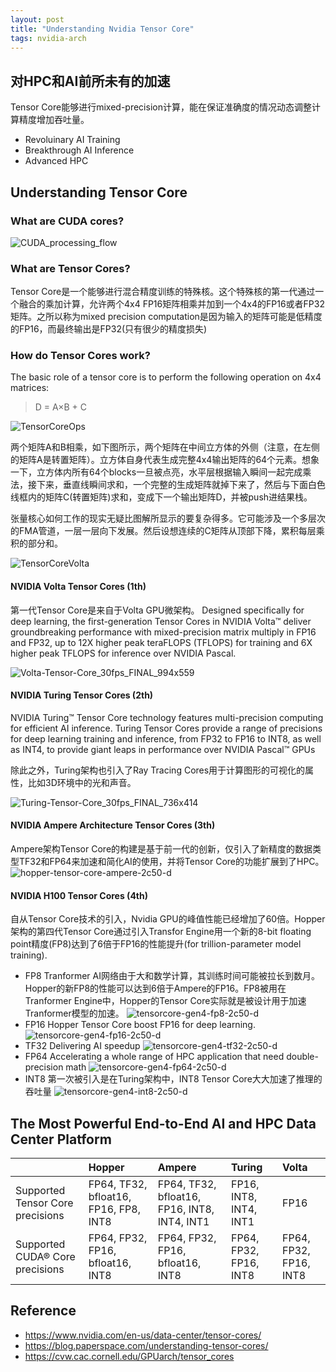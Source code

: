 ```yaml
---
layout: post
title: "Understanding Nvidia Tensor Core"
tags: nvidia-arch
---
```


## 对HPC和AI前所未有的加速

Tensor Core能够进行mixed-precision计算，能在保证准确度的情况动态调整计算精度增加吞吐量。

- Revoluinary AI Training
- Breakthrough AI Inference
- Advanced HPC

## Understanding Tensor Core

### What are CUDA cores?

![CUDA_processing_flow](/assets/snip-images/CUDA_processing_flow_(En).png)

### What are Tensor Cores?

Tensor Core是一个能够进行混合精度训练的特殊核。这个特殊核的第一代通过一个融合的乘加计算，允许两个4x4 FP16矩阵相乘并加到一个4x4的FP16或者FP32矩阵。之所以称为mixed precision computation是因为输入的矩阵可能是低精度的FP16，而最终输出是FP32(只有很少的精度损失)

### How do Tensor Cores work?

The basic role of a tensor core is to perform the following operation on 4x4 matrices:
> D = A×B + C

![TensorCoreOps](/assets/snip-images/TensorCoreOps.png)

两个矩阵A和B相乘，如下图所示，两个矩阵在中间立方体的外侧（注意，在左侧的矩阵A是转置矩阵）。立方体自身代表生成完整4x4输出矩阵的64个元素。想象一下，立方体内所有64个blocks一旦被点亮，水平层根据输入瞬间一起完成乘法，接下来，垂直线瞬间求和，一个完整的生成矩阵就掉下来了，然后与下面白色线框内的矩阵C(转置矩阵)求和，变成下一个输出矩阵D，并被push进结果栈。

张量核心如何工作的现实无疑比图解所显示的要复杂得多。它可能涉及一个多层次的FMA管道，一层一层向下发展。然后设想连续的C矩阵从顶部下降，累积每层乘积的部分和。

![TensorCoreVolta](/assets/snip-images/TensorCoreVolta.png)

#### NVIDIA Volta Tensor Cores (1th)

第一代Tensor Core是来自于Volta GPU微架构。
Designed specifically for deep learning, the first-generation Tensor Cores in NVIDIA Volta™ deliver groundbreaking performance with mixed-precision matrix multiply in FP16 and FP32, up to 12X higher peak teraFLOPS (TFLOPS) for training and 6X higher peak TFLOPS for inference over NVIDIA Pascal.

![Volta-Tensor-Core_30fps_FINAL_994x559](/assets/snip-images/Volta-Tensor-Core_30fps_FINAL_994x559.gif)

#### NVIDIA Turing Tensor Cores (2th)

NVIDIA Turing™ Tensor Core technology features multi-precision computing for efficient AI inference. Turing Tensor Cores provide a range of precisions for deep learning training and inference, from FP32 to FP16 to INT8, as well as INT4, to provide giant leaps in performance over NVIDIA Pascal™ GPUs

除此之外，Turing架构也引入了Ray Tracing Cores用于计算图形的可视化的属性，比如3D环境中的光和声音。

![Turing-Tensor-Core_30fps_FINAL_736x414](/assets/snip-images/Turing-Tensor-Core_30fps_FINAL_736x414.gif)

#### NVIDIA Ampere Architecture Tensor Cores (3th)

Ampere架构Tensor Core的构建是基于前一代的创新，仅引入了新精度的数据类型TF32和FP64来加速和简化AI的使用，并将Tensor Core的功能扩展到了HPC。
![hopper-tensor-core-ampere-2c50-d](/assets/snip-images/hopper-tensor-core-ampere-2c50-d.jpg)

#### NVIDIA H100 Tensor Cores (4th)

自从Tensor Core技术的引入，Nvidia GPU的峰值性能已经增加了60倍。Hopper架构的第四代Tensor Core通过引入Transfor Engine用一个新的8-bit floating point精度(FP8)达到了6倍于FP16的性能提升(for trillion-parameter model training).

- FP8
  Tranformer AI网络由于大和数学计算，其训练时间可能被拉长到数月。Hopper的新FP8的性能可以达到6倍于Ampere的FP16。FP8被用在Tranformer Engine中，Hopper的Tensor Core实际就是被设计用于加速Tranformer模型的加速。
  ![tensorcore-gen4-fp8-2c50-d](/assets/snip-images/tensorcore-gen4-fp8-2c50-d.png)
- FP16
  Hopper Tensor Core boost FP16 for deep learning.
  ![tensorcore-gen4-fp16-2c50-d](/assets/snip-images/tensorcore-gen4-fp16-2c50-d.png)
- TF32
  Delivering AI speedup
  ![tensorcore-gen4-tf32-2c50-d](/assets/snip-images/tensorcore-gen4-tf32-2c50-d.png)
- FP64
  Accelerating a whole range of HPC application that need double-precision math
  ![tensorcore-gen4-fp64-2c50-d](/assets/snip-images/tensorcore-gen4-fp64-2c50-d.png)
- INT8
  第一次被引入是在Turing架构中，INT8 Tensor Core大大加速了推理的吞吐量
  ![tensorcore-gen4-int8-2c50-d](/assets/snip-images/tensorcore-gen4-int8-2c50-d.png)

## The Most Powerful End-to-End AI and HPC Data Center Platform

|   |Hopper|Ampere|Turing|Volta|
|:--|:--|:--|:--|:--|
|Supported Tensor Core precisions|FP64, TF32, bfloat16, FP16, FP8, INT8|FP64, TF32, bfloat16, FP16, INT8, INT4, INT1|FP16, INT8, INT4, INT1|FP16|
|Supported CUDA® Core precisions|FP64, FP32, FP16, bfloat16, INT8|FP64, FP32, FP16, bfloat16, INT8|FP64, FP32, FP16, INT8|FP64, FP32, FP16, INT8|

## Reference

- <https://www.nvidia.com/en-us/data-center/tensor-cores/>
- <https://blog.paperspace.com/understanding-tensor-cores/>
- <https://cvw.cac.cornell.edu/GPUarch/tensor_cores>
